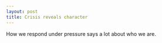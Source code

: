 ```yaml
---
layout: post
title: Crisis reveals character
---
```


How we respond under pressure says a lot about who we are.
